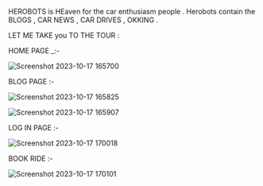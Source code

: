 HEROBOTS is  HEaven for the car enthusiasm people .
Herobots contain the BLOGS , CAR NEWS , CAR DRIVES , OKKING .

LET ME TAKE you TO THE TOUR : 

 HOME PAGE _:-

 ![Screenshot 2023-10-17 165700](https://github.com/aayush908/herobots/assets/97042959/25964a99-131e-4f40-9d3c-61fd10f66b8c)


 BLOG PAGE :-
 

 ![Screenshot 2023-10-17 165825](https://github.com/aayush908/herobots/assets/97042959/de65ebc1-48ba-442a-8eee-97def46906b4)


 ![Screenshot 2023-10-17 165907](https://github.com/aayush908/herobots/assets/97042959/ddd42b22-2cf7-4414-b3e4-5d42e2d93fad)


 LOG IN PAGE :-

 ![Screenshot 2023-10-17 170018](https://github.com/aayush908/herobots/assets/97042959/16527024-8607-4333-9cb3-1386bcb4bd41)


 BOOK RIDE :-

 ![Screenshot 2023-10-17 170101](https://github.com/aayush908/herobots/assets/97042959/5721857f-3087-44df-8f5b-40716dfbd98c)




